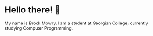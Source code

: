 # Hello there! 👋
My name is Brock Mowry. I am a student at Georgian College; currently studying Computer Programming.
